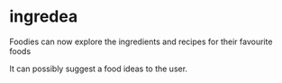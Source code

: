 # ingredea
Foodies can now explore the ingredients and recipes for their favourite foods

It can possibly suggest a food ideas to the user.
